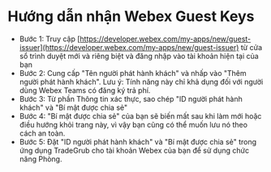# Hướng dẫn nhận Webex Guest Keys
- Bước 1: Truy cập [https://developer.webex.com/my-apps/new/guest-issuer](https://developer.webex.com/my-apps/new/guest-issuer) từ cửa sổ trình duyệt mới và riêng biệt và đăng nhập vào tài khoản hiện tại của bạn
- Bước 2: Cung cấp "Tên người phát hành khách" và nhấp vào "Thêm người phát hành khách". Lưu ý: Tính năng này chỉ khả dụng đối với người dùng Webex Teams có đăng ký trả phí.
- Bước 3: Từ phần Thông tin xác thực, sao chép "ID người phát hành khách" và "Bí mật được chia sẻ"
- Bước 4: "Bí mật được chia sẻ" của bạn sẽ biến mất sau khi làm mới hoặc điều hướng khỏi trang này, vì vậy bạn cũng có thể muốn lưu nó theo cách an toàn.
- Bước 5: Đặt "ID người phát hành khách" và "Bí mật được chia sẻ" trong ứng dụng TradeGrub cho tài khoản Webex của bạn để sử dụng chức năng Phòng.

